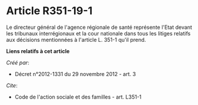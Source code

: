 # Article R351-19-1

Le directeur général de l'agence régionale de santé représente l'Etat devant les tribunaux interrégionaux et la cour
nationale dans tous les litiges relatifs aux décisions mentionnées à l'article L. 351-1 qu'il prend.

**Liens relatifs à cet article**

_Créé par_:

  - Décret n°2012-1331 du 29 novembre 2012 - art. 3

_Cite_:

  - Code de l'action sociale et des familles - art. L351-1

